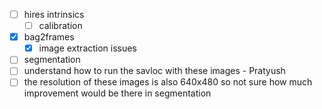 - [ ] hires intrinsics 
	- [ ] calibration
- [x] bag2frames 
	- [x] image extraction issues
- [ ] segmentation
- [ ] understand how to run the savloc with these images  - Pratyush
- [ ] the resolution of these images is also 640x480 so not sure how much improvement would be there in segmentation 
